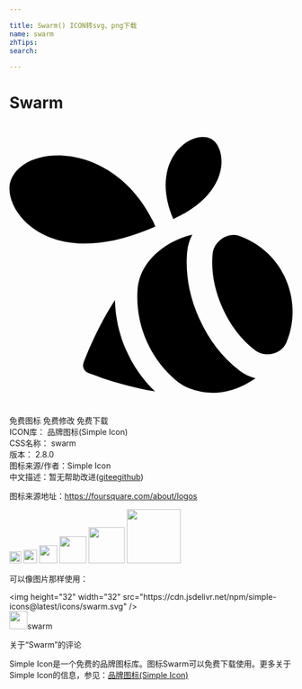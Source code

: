 ```yaml
---

title: Swarm() ICON转svg、png下载
name: swarm
zhTips: 
search: 

---
```


# Swarm  <small style="font-size: 60%;font-weight: 100"></small>

<div id="svg" class="svg-wrap">
<svg role="img" viewBox="0 0 24 24" xmlns="http://www.w3.org/2000/svg"><title>Swarm icon</title><path d="M12.367 8.755l.004-.005c-.03-.058-.138-.3-.16-.364v-.002C8.828 1.474 1.314 1.72.128 4.81c-.91 2.373 3.072 8.026 12.24 3.945zM9.9 19.232c-.596-1.344-.922-2.8-.957-4.26-.964 1.49-1.69 2.987-2.176 4.104-.023.045-.38.93-.482 1.2-.13.33.045.734.383.854.273.104 1.165.42 1.22.45 1.14.374 2.716.84 4.456 1.126-1.035-.992-1.86-2.176-2.445-3.496v.022zM13.89 8.117c5.18-2.306 4.456-6.31 3.116-6.825-1.804-.693-5.08 1.974-3.205 6.62.016.033.09.17.09.205zM23.413 13.186v-.008c-.786-1.764-2.226-3.024-3.897-3.624-.168-.063-.34-.09-.51-.09-.87 0-1.707.723-1.785 1.626-.134 1.506.165 3.04.825 4.516.646 1.46 1.566 2.69 2.75 3.596.31.24.684.36 1.063.36.677 0 1.354-.36 1.623-1.005.688-1.65.722-3.586-.067-5.37zM19.482 20.918h-.004c-1.445-1.11-2.594-2.6-3.41-4.43-.826-1.86-1.164-3.738-1.004-5.586.045-.516.194-1.012.438-1.465l-.137.035c-.764.19-1.5.52-2.156.953-.95.625-1.788 1.55-2.15 2.646-.097.298-.17.62-.193.93-.116 1.48.126 3.01.77 4.462.626 1.404 1.562 2.574 2.687 3.465.684.547 1.92.89 2.93.89.95 0 1.887-.27 2.73-.704.263-.137.84-.493.878-.524-.5-.122-.973-.345-1.38-.66v-.012z"/></svg>
</div>
<detail full-name='swarm'></detail>

<div class="detail-page">
<p>
<span><span class="badge-success badge">免费图标</span> <span class="badge-success badge">免费修改</span>  <span class="badge-success badge">免费下载</span> </span>
<br/>
<span>
ICON库：
<span class="badge-secondary badge">品牌图标(Simple Icon)</span> 
</span>
<br/>
<span>
CSS名称：
<span class="badge-secondary badge">swarm</span> 
</span>

<br/>
<span>
版本：
<span class="badge-secondary badge">2.8.0</span> 
</span>
<br/>
<span>图标来源/作者：<span class="badge-light badge">Simple Icon</span></span> 
<br/>
<span class="zh-detail">中文描述：暂无<span class="help-link"><span>帮助改进</span>(<a href="https://gitee.com/liuwave/icon-helper/edit/master/json/brands/swarm.json" target="_blank" rel="noopener noreferrer">gitee</a><a href="https://github.com/liuwave/icon-helper/edit/master/json/brands/swarm.json" target="_blank" rel="noopener noreferrer">github</a></span>)</span><br/>
</p>
</div><div class="description description alert alert-light"><p>图标来源地址：<a href="https://foursquare.com/about/logos" target="_blank" rel="noopener noreferrer">https://foursquare.com/about/logos</a></p></div>
<div class="alert alert-dark">
<img height="21" width="21" src="https://cdn.jsdelivr.net/npm/simple-icons@latest/icons/swarm.svg" />
<img height="24" width="24" src="https://cdn.jsdelivr.net/npm/simple-icons@latest/icons/swarm.svg" />
<img height="32" width="32" src="https://cdn.jsdelivr.net/npm/simple-icons@latest/icons/swarm.svg" />
<img height="48" width="48" src="https://cdn.jsdelivr.net/npm/simple-icons@latest/icons/swarm.svg" />
<img height="64" width="64" src="https://cdn.jsdelivr.net/npm/simple-icons@latest/icons/swarm.svg" />
<img height="96" width="96" src="https://cdn.jsdelivr.net/npm/simple-icons@latest/icons/swarm.svg" />

</div>
<div>
  <p>可以像图片那样使用：    
  </p>
  <div class="alert alert-primary" style="font-size: 14px">
    &lt;img height="32" width="32" src="https://cdn.jsdelivr.net/npm/simple-icons@latest/icons/swarm.svg" /&gt;
    <copy-btn content='<img height="32" width="32" src="https://cdn.jsdelivr.net/npm/simple-icons@latest/icons/swarm.svg" />'></copy-btn>
  </div>
  <div class="alert alert-secondary">
    <img height="32" width="32" src="https://cdn.jsdelivr.net/npm/simple-icons@latest/icons/swarm.svg" />swarm
    <copy-btn content="swarm" btn-title="复制图标名称"></copy-btn>
  </div>
</div>

<Vssue title="关于“Swarm”的评论" >关于“Swarm”的评论</Vssue>


<div><p>Simple Icon是一个免费的品牌图标库。图标Swarm可以免费下载使用。更多关于  Simple Icon的信息，参见：<a target="_blank" href="https://iconhelper.cn/brands.html">品牌图标(Simple Icon)</a>
</p></div>
